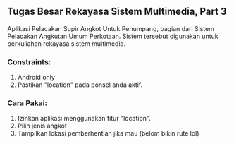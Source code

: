## Tugas Besar Rekayasa Sistem Multimedia, Part 3
Aplikasi Pelacakan Supir Angkot Untuk Penumpang, bagian dari Sistem Pelacakan Angkutan Umum Perkotaan. Sistem tersebut digunakan untuk perkuliahan rekayasa sistem multimedia.

### Constraints:
1. Android only
2. Pastikan "location" pada ponsel anda aktif.

### Cara Pakai:
1. Izinkan aplikasi menggunakan fitur "location".
2. Pilih jenis angkot
3. Tampilkan lokasi pemberhentian jika mau (belom bikin rute lol)